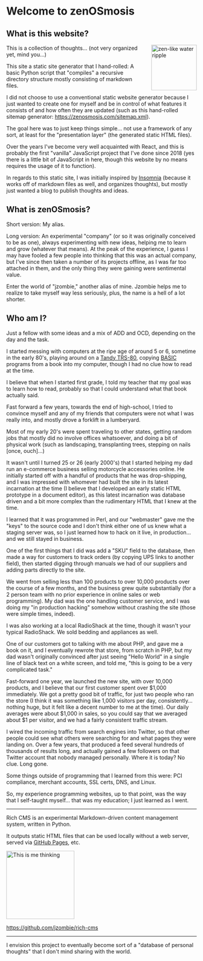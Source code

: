 # Welcome to zenOSmosis

## What is this website?

<img src="%ROOT%/images/zen-like-water-ripple.jpeg" style="width: 120px; margin-left: 20px; float: right;" title="zen-like water ripple" />

This is a collection of thoughts... (not very organized yet, mind you...)

This site a static site generator that I hand-rolled: A basic Python script that "compiles" a recursive directory structure mostly consisting of markdown files.

I did not choose to use a conventional static website generator because I just wanted to create one for myself and be in control of what features it consists of and how often they are updated (such as this hand-rolled sitemap generator: https://zenosmosis.com/sitemap.xml).

The goal here was to just keep things simple... not use a framework of any sort, at least for the "presentation layer" (the generated static HTML files).

Over the years I've become very well acquainted with React, and this is probably the first "vanilla" JavaScript project that I've done since 2018 (yes there is a little bit of JavaScript in here, though this website by no means requires the usage of it to function).

In regards to this static site, I was initially inspired by [Insomnia](https://insomnia.rest/) (because it works off of markdown files as well, and organizes thoughts), but mostly just wanted a blog to publish thoughts and ideas.

## What is zenOSmosis?

Short version: My alias.

Long version: An experimental "company" (or so it was originally conceived to be as one), always experimenting with new ideas, helping me to learn and grow (whatever that means).  At the peak of the experience, I guess I may have fooled a few people into thinking that this was an actual company, but I've since then taken a number of its projects offline, as I was far too attached in them, and the only thing they were gaining were sentimental value.

Enter the world of "jzombie," another alias of mine.  Jzombie helps me to realize to take myself way less seriously, plus, the name is a hell of a lot shorter.

## Who am I?

Just a fellow with some ideas and a mix of ADD and OCD, depending on the day and the task.

I started messing with computers at the ripe age of around 5 or 6, sometime in the early 80's, playing around on a [Tandy TRS-80](https://en.wikipedia.org/wiki/TRS-80), copying [BASIC](https://en.wikipedia.org/wiki/BASIC) programs from a book into my computer, though I had no clue how to read at the time.

I believe that when I started first grade, I told my teacher that my goal was to learn how to read, probably so that I could understand what that book actually said.

Fast forward a few years, towards the end of high-school, I tried to convince myself and any of my friends that computers were not what I was really into, and mostly drove a forklift in a lumberyard.

Most of my early 20's were spent traveling to other states, getting random jobs that mostly did no involve offices whatsoever, and doing a bit of physical work (such as landscaping, transplanting trees, stepping on nails [once, ouch]...)

It wasn't until I turned 25 or 26 (early 2000's) that I started helping my dad run an e-commerce business selling motorcycle accessories online. He initially started off with a handful of products that he was drop-shipping, and I was impressed with whomever had built the site in its latest incarnation at the time (I believe that I developed an early static HTML prototype in a document editor), as this latest incarnation was database driven and a bit more complex than the rudimentary HTML that I knew at the time.

I learned that it was programmed in Perl, and our "webmaster" gave me the "keys" to the source code and I don't think either one of us knew what a staging server was, so I just learned how to hack on it live, in production... and we still stayed in business.

One of the first things that I did was add a "SKU" field to the database, then made a way for customers to track orders (by copying UPS links to another field), then started digging through manuals we had of our suppliers and adding parts directly to the site.

We went from selling less than 100 products to over 10,000 products over the course of a few months, and the business grew quite substantially (for a 2 person team with no prior experience in online sales or web programming). My dad was the one handling customer service, and I was doing my "in production hacking" somehow without crashing the site (those were simple times, indeed).

I was also working at a local RadioShack at the time, though it wasn't your typical RadioShack. We sold bedding and appliances as well.

One of our customers got to talking with me about PHP, and gave me a book on it, and I eventually rewrote that store, from scratch in PHP, but my dad wasn't originally convinced after just seeing "Hello World" in a single line of black text on a white screen, and told me, "this is going to be a very complicated task."

Fast-forward one year, we launched the new site, with over 10,000 products, and I believe that our first customer spent over $1,000 immediately. We got a pretty good bit of traffic, for just two people who ran the store (I think it was something like 1,000 visitors per day, consistently... nothing huge, but it felt like a decent number to me at the time). Our daily averages were about $1,000 in sales, so you could say that we averaged about $1 per visitor, and we had a fairly consistent traffic stream.

I wired the incoming traffic from search engines into Twitter, so that other people could see what others were searching for and what pages they were landing on.  Over a few years, that produced a feed several hundreds of thousands of results long, and actually gained a few followers on that Twitter account that nobody managed personally.  Where it is today?  No clue.  Long gone.

Some things outside of programming that I learned from this were: PCI compliance, merchant accounts, SSL certs, DNS, and Linux.

So, my experience programming websites, up to that point, was the way that I self-taught myself... that was my education; I just learned as I went.

----

Rich CMS is an experimental Markdown-driven content management system, written in Python.

It outputs static HTML files that can be used locally without a web server, served via [GitHub Pages](https://pages.github.com/), etc.

<img src="%ROOT%/images/thinker.png" style="width: 180px" title="This is me thinking" />

https://github.com/jzombie/rich-cms

---

I envision this project to eventually become sort of a "database of personal thoughts" that I don't mind sharing with the world.
